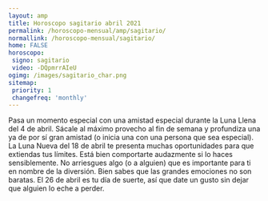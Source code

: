 ```yaml
---
layout: amp
title: Horoscopo sagitario abril 2021 
permalink: /horoscopo-mensual/amp/sagitario/
normallink: /horoscopo-mensual/sagitario/
home: FALSE
horoscopo:
 signo: sagitario
 video: -DQpmrrAIeU
ogimg: /images/sagitario_char.png
sitemap:
 priority: 1
 changefreq: 'monthly'
---
```



Pasa un momento especial con una amistad especial durante la Luna Llena del 4 de abril. Sácale al máximo provecho al fin de semana y profundiza una ya de por sí gran amistad (o inicia una con una persona que sea especial). La Luna Nueva del 18 de abril te presenta muchas oportunidades para que extiendas tus límites. Está bien comportarte audazmente si lo haces sensiblemente. No arriesgues algo (o a alguien) que es importante para ti en nombre de la diversión. Bien sabes que las grandes emociones no son baratas. El 26 de abril es tu día de suerte, así que date un gusto sin dejar que alguien lo eche a perder.    